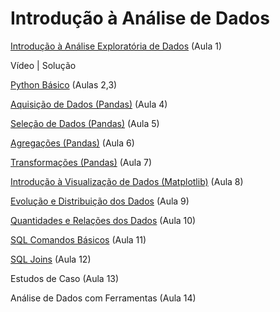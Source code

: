 # Introdução à Análise de Dados

[Introdução à Análise Exploratória de Dados](https://colab.research.google.com/github/Rogerio-mack/Analise-de-Dados/blob/main/EDA_T1_Introducao_a_Analise_de_Dados.ipynb) (Aula 1) 

Vídeo | Solução

[Python Básico](https://colab.research.google.com/github/Rogerio-mack/Analise-de-Dados/blob/main/EDA_T2_Python_Basico.ipynb) (Aulas 2,3)

[Aquisição de Dados (Pandas)](https://colab.research.google.com/github/Rogerio-mack/Analise-de-Dados/blob/main/EDA_T3_Pandas_Aquisicao.ipynb) (Aula 4) 

[Seleção de Dados (Pandas)](https://colab.research.google.com/github/Rogerio-mack/Analise-de-Dados/blob/main/EDA_T4_Pandas_Selecao.ipynb) (Aula 5) 

[Agregações (Pandas)](https://colab.research.google.com/github/Rogerio-mack/Analise-de-Dados/blob/main/EDA_T5_Pandas_Agregacoes.ipynb) (Aula 6) 

[Transformações (Pandas)](https://colab.research.google.com/github/Rogerio-mack/Analise-de-Dados/blob/main/EDA_T6_Pandas_Transformacoes.ipynb) (Aula 7)

[Introdução à Visualização de Dados (Matplotlib)](https://colab.research.google.com/github/Rogerio-mack/Analise-de-Dados/blob/main/EDA_T7_Matplotlib_Visualizacao.ipynb) (Aula 8) 

[Evolução e Distribuição dos Dados](https://colab.research.google.com/github/Rogerio-mack/Analise-de-Dados/blob/main/EDA_T8_Evolucao_e_Distribuicao.ipynb) (Aula 9)

[Quantidades e Relações dos Dados](https://colab.research.google.com/github/Rogerio-mack/Analise-de-Dados/blob/main/EDA_T9_Quantidades_e_Relacoes.ipynb) (Aula 10)

[SQL Comandos Básicos](https://colab.research.google.com/github/Rogerio-mack/Analise-de-Dados/blob/main/EDA_T10_SQL_Comandos_Basicos.ipynb) (Aula 11)

[SQL Joins](https://colab.research.google.com/github/Rogerio-mack/Analise-de-Dados/blob/main/EDA_T11_SQL_Joins.ipynb) (Aula 12)

Estudos de Caso (Aula 13) 

Análise de Dados com Ferramentas (Aula 14) 
